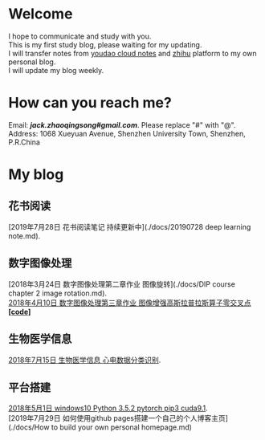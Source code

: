 # Welcome
I hope to communicate and study with you.
<br>This is my first study blog, please waiting for my updating. 
<br>I will transfer notes from [youdao cloud notes](https://note.youdao.com/?keyfrom=ydoc) and [zhihu](https://www.zhihu.com/people/zhao-qing-song-68-22/activities) platform to my own personal blog.
<br>I will update my blog weekly.

# How can you reach me?
Email: ***jack.zhaoqingsong#gmail.com***. Please replace "#" with "@". 
<br>Address: 1068 Xueyuan Avenue, Shenzhen University Town, Shenzhen, P.R.China

# My blog
## 花书阅读
[2019年7月28日 花书阅读笔记 持续更新中](./docs/20190728 deep learning note.md).
## 数字图像处理
[2018年3月24日 数字图像处理第二章作业 图像旋转](./docs/DIP course chapter 2 image rotation.md).
<br>[2018年4月10日 数字图像处理第三章作业 图像增强高斯拉普拉斯算子零交叉点](https://zhuanlan.zhihu.com/p/35239779)[**\[code\]**](https://github.com/ZQSIAT/blog_code/blob/master/DIP%20Chapter3%20image%20intensification/image_intensification.cpp)
## 生物医学信息
[2018年7月15日 生物医学信息 心电数据分类识别](https://zhuanlan.zhihu.com/p/39771706).
## 平台搭建
[2018年5月1日 windows10 Python 3.5.2 pytorch pip3 cuda9.1](https://zhuanlan.zhihu.com/p/36307324).
<br>[2019年7月29日 如何使用github pages搭建一个自己的个人博客主页](./docs/How to build your own personal homepage.md)